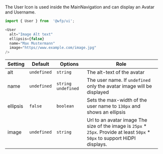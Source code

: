 The User Icon is used inside the MainNavigation and can display an Avatar and Username.
```js
import { User } from  '@wfp/ui';
```
```js
<User
  alt="Image Alt text"
  ellipsis={false}
  name="Max Mustermann"
  image="https//www.example.com/image.jpg"
/>
```
| Setting | Default | Options | Role |
| -------- | ----------- | -------------------- | ---------------------------------------------- |
| alt | `undefined` | `string` | The alt-text of the avatar |
| name | `undefined` | `string`  `undefined` | The user name. If `undefined` only the avatar image will be displayed  |
| ellipsis | `false` | `boolean` | Sets the max-width of the user name to `130px` and shows an ellipsis  |
| image | `undefined` | `string` | Url to an avatar image The size of the image is `25px` * `25px`. Provide at least `50px` * `50px` to support HiDPI displays. |